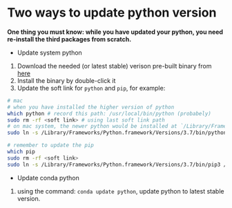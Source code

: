 
# Two ways to update python version

**One thing you must know: while you have updated your python, you need re-install the third packages from scratch.**


- Update system python

1. Download the needed (or latest stable) verison pre-built binary from [here](https://www.python.org/downloads/release)
2. Install the binary by double-click it
3. Update the soft link for `python` and `pip`, for example:

```sh
# mac
# when you have installed the higher version of python
which python # record this path: /usr/local/bin/python (probabely)
sudo rm -rf <soft link> # using last soft link path
# on mac system, the newer python would be installed at `/Library/Frameworks/Python.framework/Versions/3.7/bin`
sudo ln -s /Library/Frameworks/Python.framework/Versions/3.7/bin/python3 /usr/local/bin/python

# remember to update the pip 
which pip
sudo rm -rf <soft link>
sudo ln -s /Library/Frameworks/Python.framework/Versions/3.7/bin/pip3 /usr/local/bin/pip
```


- Update conda python

1. using the command: `conda update python`, update python to latest stable version.